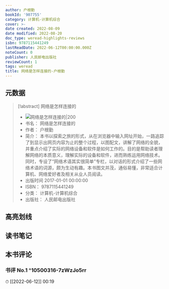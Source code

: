 ```yaml
---
author: 户根勤
bookId: '907755'
category: 计算机-计算机综合
cover: >-
date created: 2022-08-09
date modified: 2022-08-20
doc_type: weread-highlights-reviews
isbn: 9787115441249
lastReadDate: 2022-06-12T00:00:00.000Z
noteCount: 0
publisher: 人民邮电出版社
reviewCount: 1
tags: weread
title: 网络是怎样连接的-户根勤
---
```


## 元数据

> [!abstract] 网络是怎样连接的
> - ![ 网络是怎样连接的|200](https://wfqqreader-1252317822.image.myqcloud.com/cover/755/907755/t7_907755.jpg)
> - 书名： 网络是怎样连接的
> - 作者： 户根勤
> - 简介： 本书以探索之旅的形式，从在浏览器中输入网址开始，一路追踪了到显示出网页内容为止的整个过程，以图配文，讲解了网络的全貌，并重点介绍了实际的网络设备和软件是如何工作的。目的是帮助读者理解网络的本质意义，理解实际的设备和软件，进而熟练运用网络技术。同时，专设了“网络术语其实很简单”专栏，以对话的形式介绍了一些网络术语的词源，颇为生动有趣。本书图文并茂，通俗易懂，非常适合计算机、网络爱好者及相关从业人员阅读。
> - 出版时间 2017-01-01 00:00:00
> - ISBN： 9787115441249
> - 分类： 计算机-计算机综合
> - 出版社： 人民邮电出版社

## 高亮划线

## 读书笔记

## 本书评论

### 书评 No.1 ^10500316-7zWzJo5rr

⏱ [[2022-06-12]] 00:19
